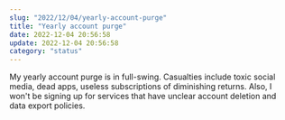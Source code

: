 ```yaml
---
slug: "2022/12/04/yearly-account-purge"
title: "Yearly account purge"
date: 2022-12-04 20:56:58
update: 2022-12-04 20:56:58
category: "status"
---
```


My yearly account purge is in full-swing. Casualties include toxic social media, dead apps, useless subscriptions of diminishing returns. Also, I won't be signing up for services that have unclear account deletion and data export policies.

